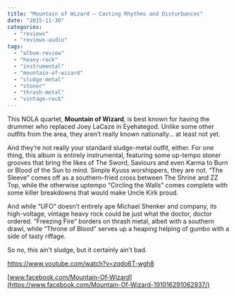 ```yaml
---
title: "Mountain of Wizard – Casting Rhythms and Disturbances"
date: "2015-11-30"
categories: 
  - "reviews"
  - "reviews-audio"
tags: 
  - "album-review"
  - "heavy-rock"
  - "instrumental"
  - "mountain-of-wizard"
  - "sludge-metal"
  - "stoner"
  - "thrash-metal"
  - "vintage-rock"
---
```


This NOLA quartet, **Mountain of Wizard**, is best known for having the drummer who replaced Joey LaCaze in Eyehategod. Unlike some other outfits from the area, they aren’t really known nationally… at least not yet.

And they’re not really your standard sludge-metal outfit, either. For one thing, this album is entirely instrumental, featuring some up-tempo stoner grooves that bring the likes of The Sword, Saviours and even Karma to Burn or Blood of the Sun to mind. Simple Kyuss worshippers, they are not. “The Sleeve” comes off as a southern-fried cross between The Shrine and ZZ Top, while the otherwise uptempo “Circling the Walls” comes complete with some killer breakdowns that would make Uncle Kirk proud.

And while “UFO” doesn’t entirely ape Michael Shenker and company, its high-voltage, vintage heavy rock could be just what the doctor, doctor ordered. “Freezing Fire” borders on thrash metal, albeit with a southern drawl, while “Throne of Blood” serves up a heaping helping of gumbo with a side of tasty riffage.

So no, this ain’t sludge, but it certainly ain’t bad.

https://www.youtube.com/watch?v=zqdo6T-wgh8

[www.facebook.com/Mountain-Of-Wizard](https://www.facebook.com/Mountain-Of-Wizard-191016291062937/)
